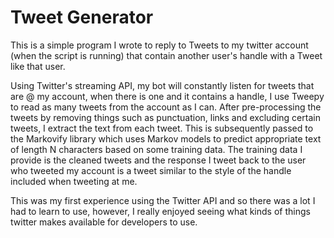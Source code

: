 # Tweet Generator

This is a simple program I wrote to reply to Tweets to my twitter account (when the script is running) that contain another user's handle with a Tweet like that user.

Using Twitter's streaming API, my bot will constantly listen for tweets that are @ my account, when there is one and it contains a handle, I use Tweepy to read as many tweets from the account as I can. After pre-processing the tweets by removing things such as punctuation, links and excluding certain tweets, I extract the text from each tweet. This is subsequently passed to the Markovify library which uses Markov models to predict appropriate text of length N characters based on some training data. The training data I provide is the cleaned tweets and the response I tweet back to the user who tweeted my account is a tweet similar to the style of the handle included when tweeting at me.

This was my first experience using the Twitter API and so there was a lot I had to learn to use, however, I really enjoyed seeing what kinds of things twitter makes available for developers to use.

